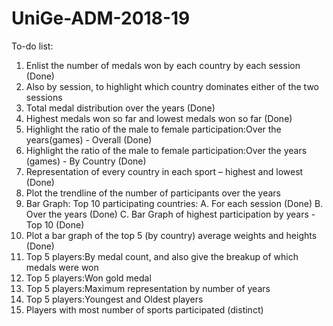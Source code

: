 # UniGe-ADM-2018-19

To-do list:
1.	Enlist the number of medals won by each country by each session (Done)
2.	Also by session, to highlight which country dominates either of the two sessions
3.	Total medal distribution over the years (Done)
4.  Highest medals won so far and lowest medals won so far (Done)
5.	Highlight the ratio of the male to female participation:Over the years(games) - Overall (Done)
6.  Highlight the ratio of the male to female participation:Over the years (games) - By Country (Done)
7.	Representation of every country in each sport – highest and lowest (Done)
8.	Plot the trendline of the number of participants over the years
9.	Bar Graph: Top 10 participating countries:
    A. For each session (Done)
    B. Over the years (Done)
    C. Bar Graph of highest participation by years - Top 10 (Done)
10.	Plot a bar graph of the top 5 (by country) average weights and heights (Done)
11. Top 5 players:By medal count, and also give the breakup of which medals were won
12. Top 5 players:Won gold medal
13. Top 5 players:Maximum representation by number of years
14. Top 5 players:Youngest and Oldest players
15. Players with most number of sports participated (distinct)
